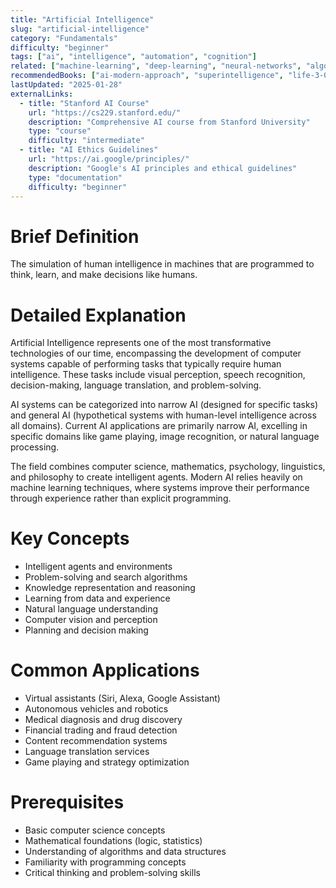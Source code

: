 ```yaml
---
title: "Artificial Intelligence"
slug: "artificial-intelligence"
category: "Fundamentals"
difficulty: "beginner"
tags: ["ai", "intelligence", "automation", "cognition"]
related: ["machine-learning", "deep-learning", "neural-networks", "algorithm"]
recommendedBooks: ["ai-modern-approach", "superintelligence", "life-3-0"]
lastUpdated: "2025-01-28"
externalLinks:
  - title: "Stanford AI Course"
    url: "https://cs229.stanford.edu/"
    description: "Comprehensive AI course from Stanford University"
    type: "course"
    difficulty: "intermediate"
  - title: "AI Ethics Guidelines"
    url: "https://ai.google/principles/"
    description: "Google's AI principles and ethical guidelines"
    type: "documentation"
    difficulty: "beginner"
---
```


# Brief Definition
The simulation of human intelligence in machines that are programmed to think, learn, and make decisions like humans.

# Detailed Explanation
Artificial Intelligence represents one of the most transformative technologies of our time, encompassing the development of computer systems capable of performing tasks that typically require human intelligence. These tasks include visual perception, speech recognition, decision-making, language translation, and problem-solving.

AI systems can be categorized into narrow AI (designed for specific tasks) and general AI (hypothetical systems with human-level intelligence across all domains). Current AI applications are primarily narrow AI, excelling in specific domains like game playing, image recognition, or natural language processing.

The field combines computer science, mathematics, psychology, linguistics, and philosophy to create intelligent agents. Modern AI relies heavily on machine learning techniques, where systems improve their performance through experience rather than explicit programming.

# Key Concepts
- Intelligent agents and environments
- Problem-solving and search algorithms
- Knowledge representation and reasoning
- Learning from data and experience
- Natural language understanding
- Computer vision and perception
- Planning and decision making

# Common Applications
- Virtual assistants (Siri, Alexa, Google Assistant)
- Autonomous vehicles and robotics
- Medical diagnosis and drug discovery
- Financial trading and fraud detection
- Content recommendation systems
- Language translation services
- Game playing and strategy optimization

# Prerequisites
- Basic computer science concepts
- Mathematical foundations (logic, statistics)
- Understanding of algorithms and data structures
- Familiarity with programming concepts
- Critical thinking and problem-solving skills